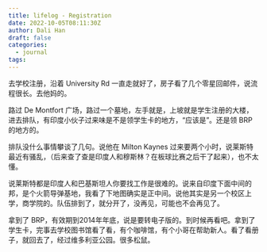 ```yaml
---
title: lifelog - Registration
date: 2022-10-05T08:11:30Z
author: Dali Han
draft: false
categories:
  - journal
tags:
---
```


去学校注册，沿着 University Rd 一直走就好了，房子看了几个零星回邮件，说流程很长。去他妈的。

路过 De Montfort 广场，路过一个墓地，左手就是，上坡就是学生注册的大楼，进去排队，有印度小伙子过来味是不是领学生卡的地方，“应该是”。还是领 BRP 的地方的。

排队没什么事情攀谈了几句。说他在 Milton Kaynes 过来要两个小时，说莱斯特最近有骚乱，（后来查了查是印度人和穆斯林？在板球比赛之后干了起来），也不太懂。

说莱斯特都是印度人和巴基斯坦人你要找工作是很难的。说来自印度下面中间的邦，是个火箭导弹基地，我看了下地图确实是正中间。说他其实是另一个校区上学，商学院的。队伍排到了，就分开了，没再见，可能也不会再见了。

拿到了 BRP，有效期到2014年年底，说是要转电子版的。到时候再看吧。拿到了学生卡，完事去学校图书馆看了看，有个咖啡馆，有个小哥在帮助新人。看了看册子，就回去了，经过维多利亚公园。很多松鼠。